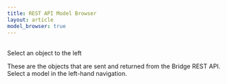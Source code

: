 ```yaml
---
title: REST API Model Browser
layout: article
model_browser: true
---
```


<div id="model_detail">
<div class="ui icon message" style="margin-top: 2rem">
  <i class="arrow left icon"></i>
  <div class="content">
    <div class="header">
      Select an object to the left
    </div>
    <p>These are the objects that are sent and returned from the Bridge REST API. 
        Select a model in the left-hand navigation.</p>
  </div>
</div>        
<div>

<script src="scripts/marked.js"></script>
<script src="scripts/handlebars-v4.0.5.js"></script>
<script src="scripts/model-browser.js"></script>
<script>$("#acc").css({opacity: 1});</script>
